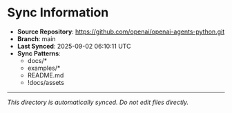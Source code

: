 # Sync Information

- **Source Repository**: https://github.com/openai/openai-agents-python.git
- **Branch**: main
- **Last Synced**: 2025-09-02 06:10:11 UTC
- **Sync Patterns**:
  - docs/*
  - examples/*
  - README.md
  - !docs/assets

---
*This directory is automatically synced. Do not edit files directly.*
